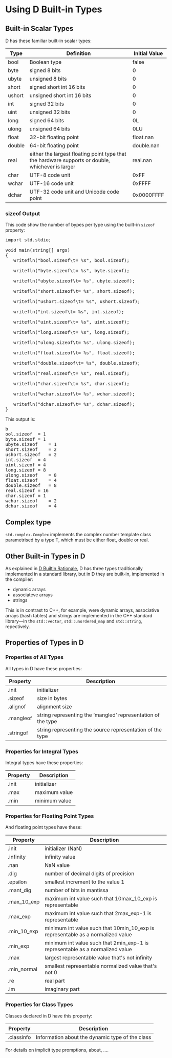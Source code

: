 Using D Built-in Types
=======================

## Built-in Scalar Types

D has these familiar built-in scalar types:

|Type|Definition|Initial Value|
|----|----------|-------------|
|bool|Boolean type|false|
|byte|signed 8 bits|0|
|ubyte|unsigned 8 bits|0|
|short|signed short int 16 bits|0|
|ushort|unsigned short int 16 bits|0|
|int|signed 32 bits|0|
|uint|unsigned 32 bits|0|
|long|signed 64 bits|0L|
|ulong|unsigned 64 bits|0LU|
|float|32-bit floating point|float.nan|
|double|64-bit floating point|double.nan|
|real|either the largest floating point type that the hardware supports or double, whichever is larger|real.nan|
|char|UTF-8 code unit|0xFF|
|wchar|UTF-16 code unit|0xFFFF|
|dchar|UTF-32 code unit and Unicode code point|0x0000FFFF|

### sizeof Output

This code show the number of bypes per type using the built-in `sizeof` property:

<pre>
import std.stdio;

void main(string[] args)
{
   writefln("bool.sizeof\t= %s", bool.sizeof);
   
   writefln("byte.sizeof\t= %s", byte.sizeof);
   
   writefln("ubyte.sizeof\t= %s", ubyte.sizeof);
   
   writefln("short.sizeof\t= %s", short.sizeof);
   
   writefln("ushort.sizeof\t= %s", ushort.sizeof);
   
   writefln("int.sizeof\t= %s", int.sizeof);
   
   writefln("uint.sizeof\t= %s", uint.sizeof);
   
   writefln("long.sizeof\t= %s", long.sizeof);
   
   writefln("ulong.sizeof\t= %s", ulong.sizeof);
   
   writefln("float.sizeof\t= %s", float.sizeof);
   
   writefln("double.sizeof\t= %s", double.sizeof);
   
   writefln("real.sizeof\t= %s", real.sizeof);

   writefln("char.sizeof\t= %s", char.sizeof);
   
   writefln("wchar.sizeof\t= %s", wchar.sizeof);
   
   writefln("dchar.sizeof\t= %s", dchar.sizeof);
}   
</pre>

This output is:

<pre>b
ool.sizeof	= 1
byte.sizeof	= 1
ubyte.sizeof	= 1
short.sizeof	= 2
ushort.sizeof	= 2
int.sizeof	= 4
uint.sizeof	= 4
long.sizeof	= 8
ulong.sizeof	= 8
float.sizeof	= 4
double.sizeof	= 8
real.sizeof	= 16
char.sizeof	= 1
wchar.sizeof	= 2
dchar.sizeof	= 4
</pre>

## Complex type

`std.complex.Complex` implements the complex number template class parametrised by a type T, which must be either float, double or real.

## Other Built-in Types in D

As explained in [D Builtin Rationale](https://dlang.org/articles/builtin.html), D has three types traditionally implemented in a standard library, but in D they are built-in, implemented in the compiler:

- dynamic arrays
- associateve arrays
- strings

This is in contrast to C++, for example, were dynamic arrays, associative arrays (hash tables) and strings are implemented in the C++ standard library&mdash;in the `std::vector`, `std::unordered_map` and `std::string`, repectively. 

## Properties of Types in D

### Properties of All Types

All types in D have these properties:

| Property|Description|
|---------|-----------|
|.init|initializer|
|.sizeof|size in bytes|
|.alignof|alignment size|
|.mangleof|string representing the ‘mangled’ representation of the type|
|.stringof|string representing the source representation of the type|

### Properties for Integral Types

Integral types have these properties:

|Property|Description|
|--------|----------|
|.init|initializer|
|.max|maximum value|
|.min|minimum value|

### Properties for Floating Point Types

And floating point types have these:

|Property|Description|
|--------|----------|
|.init|initializer (NaN)|
|.infinity|infinity value|
|.nan|NaN value|
|.dig|number of decimal digits of precision|
|.epsilon|smallest increment to the value 1|
|.mant_dig|number of bits in mantissa|
|.max_10_exp|maximum int value such that 10max_10_exp is representable|
|.max_exp|maximum int value such that 2max_exp-1 is representable|
|.min_10_exp|minimum int value such that 10min_10_exp is representable as a normalized value|
|.min_exp|minimum int value such that 2min_exp-1 is representable as a normalized value|
|.max|largest representable value that's not infinity|
|.min_normal|smallest representable normalized value that's not 0|
|.re|real part|
|.im|imaginary part|

### Properties for Class Types

Classes declared in D have this property:

|Property|Description|
|--------|-----------|
|.classinfo|Information about the dynamic type of the class|

For details on implicit type promptions, about, ....
